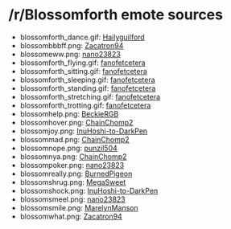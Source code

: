 /r/Blossomforth emote sources
=============================

* blossomforth_dance.gif: [Hailyguilford](http://haileyguilford.deviantart.com/art/Blossomforth-s-Dance-292745357)
* blossombbbff.png: [Zacatron94](http://zacatron94.deviantart.com/art/Pony-pack-29-374964376)
* blossomeww.png: [nano23823](http://nano23823.deviantart.com/art/Blossomforth-can-t-see-450405312)
* blossomforth_flying.gif: [fanofetcetera](http://fanofetcetera.deviantart.com/art/Blossomforth-flying-left-318066987)
* blossomforth_sitting.gif: [fanofetcetera](http://fanofetcetera.deviantart.com/art/Blossomforth-sitting-left-318255560)
* blossomforth_sleeping.gif: [fanofetcetera](http://fanofetcetera.deviantart.com/art/Blossomforth-sleeping-left-318255837)
* blossomforth_standing.gif: [fanofetcetera](http://fanofetcetera.deviantart.com/art/Blossomforth-standing-left-318003919)
* blossomforth_stretching.gif: [fanofetcetera](http://fanofetcetera.deviantart.com/art/Blossomforth-too-much-flexability-left-318289830)
* blossomforth_trotting.gif: [fanofetcetera](http://fanofetcetera.deviantart.com/art/Blossomforth-trotting-left-317877486)
* blossomhelp.png: [BeckieRGB](http://beckiergb.deviantart.com/art/A-Little-Too-Flexible-DHX-Version-292336962)
* blossomhover.png: [ChainChomp2](http://chainchomp2.deviantart.com/art/A-Forgotten-Delegation-455975965)
* blossomjoy.png: [InuHoshi-to-DarkPen](http://inuhoshi-to-darkpen.deviantart.com/art/Blossomforth-327154088)
* blossommad.png: [ChainChomp2](http://chainchomp2.deviantart.com/art/Two-Air-Sprinters-and-a-Lost-Identity-461844733)
* blossomnope.png: [punzil504](http://punzil504.deviantart.com/art/Blossomforth-394795596)
* blossomnya.png: [ChainChomp2](http://chainchomp2.deviantart.com/art/Blossomforth-NYA-395935695)
* blossompoker.png: [nano23823](http://nano23823.deviantart.com/art/Blossomforth-wut-face-454835469)
* blossomreally.png: [BurnedPigeon](http://burnedpigeon.deviantart.com/art/Blossom-Forth-400818148)
* blossomshrug.png: [MegaSweet](http://megasweet.deviantart.com/art/lol-idunno-192238159)
* blossomshock.png: [InuHoshi-to-DarkPen](http://inuhoshi-to-darkpen.deviantart.com/art/Winning-Pony-Everywhere-340344634)
* blossomsmeel.png: [nano23823](http://nano23823.deviantart.com/art/Blossomforth-Smeel-454835736)
* blossomsmile.png: [MarelynManson](http://marelynmanson.deviantart.com/art/Blossomforth-Corrected-292179428)
* blossomwhat.png: [Zacatron94](http://zacatron94.deviantart.com/art/Blossomforth-and-Fluffle-Puff-382853585)
